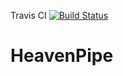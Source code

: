 Travis CI [![Build Status](https://travis-ci.org/ijsgaus/HeavenPipe.svg?branch=master)](https://travis-ci.org/ijsgaus/HeavenPipe.svg?branch=master)
# HeavenPipe
